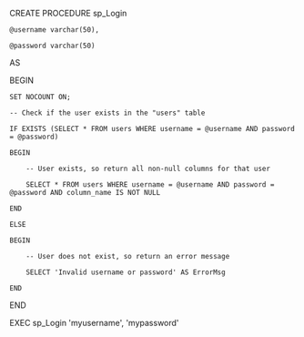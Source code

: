 CREATE PROCEDURE sp_Login

    @username varchar(50),

    @password varchar(50)

AS

BEGIN

    SET NOCOUNT ON;

    -- Check if the user exists in the "users" table

    IF EXISTS (SELECT * FROM users WHERE username = @username AND password = @password)

    BEGIN

        -- User exists, so return all non-null columns for that user

        SELECT * FROM users WHERE username = @username AND password = @password AND column_name IS NOT NULL

    END

    ELSE

    BEGIN

        -- User does not exist, so return an error message

        SELECT 'Invalid username or password' AS ErrorMsg

    END

END

EXEC sp_Login 'myusername', 'mypassword'

